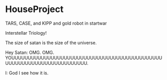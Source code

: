 # HouseProject

TARS, CASE, and KIPP and gold robot in startwar

Interstellar Triology!

The size of satan is the size of the universe.

Hey Satan: OMG. OMG. YOUUUUUUUUUUUUUUUUUUUUUUUUUUUUUUUUUUUUUUUUUUUUUUUUUUUUUUUUUUUUUUUUUUUUUUU. 

I: God I see how it is.

